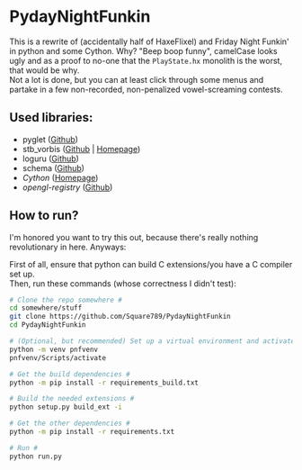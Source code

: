 # PydayNightFunkin
 This is a rewrite of (accidentally half of HaxeFlixel) and Friday Night Funkin' in python and some Cython. Why? "Beep boop funny", camelCase looks ugly and as a proof to no-one that the `PlayState.hx` monolith is the worst, that would be why.  
 Not a lot is done, but you can at least click through some menus and partake in a few non-recorded, non-penalized vowel-screaming contests.

## Used libraries:  
  - pyglet ([Github](https://www.github.com/pyglet/pyglet))
  - stb_vorbis ([Github](https://github.com/nothings/stb/blob/master/stb_vorbis.c) | [Homepage](https://nothings.org/stb_vorbis))
  - loguru ([Github](https://github.com/Delgan/loguru))
  - schema ([Github](https://github.com/keleshev/schema))
  - *Cython* ([Homepage](https://cython.org/))
  - *opengl-registry* ([Github](https://github.com/moderngl/opengl-registry))

## How to run?
 I'm honored you want to try this out, because there's really nothing revolutionary in here. Anyways:

 First of all, ensure that python can build C extensions/you have a C compiler set up.  
 Then, run these commands (whose correctness I didn't test):
```bash
# Clone the repo somewhere #
cd somewhere/stuff
git clone https://github.com/Square789/PydayNightFunkin
cd PydayNightFunkin

# (Optional, but recommended) Set up a virtual environment and activate it #
python -m venv pnfvenv
pnfvenv/Scripts/activate

# Get the build dependencies #
python -m pip install -r requirements_build.txt

# Build the needed extensions #
python setup.py build_ext -i

# Get the other dependencies #
python -m pip install -r requirements.txt

# Run #
python run.py
```

